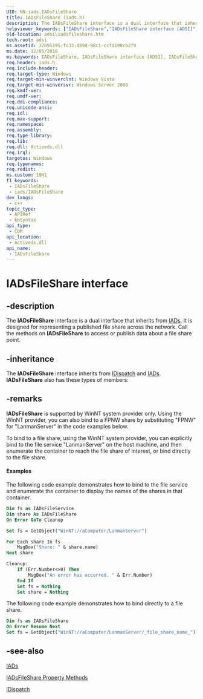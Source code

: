 ```yaml
---
UID: NN:iads.IADsFileShare
title: IADsFileShare (iads.h)
description: The IADsFileShare interface is a dual interface that inherits from IADs. It is designed for representing a published file share across the network. Call the methods on IADsFileShare to access or publish data about a file share point.
helpviewer_keywords: ["IADsFileShare","IADsFileShare interface [ADSI]","IADsFileShare interface [ADSI]","described","_ds_iadsfileshare","adsi.iadsfileshare","iads/IADsFileShare"]
old-location: adsi\iadsfileshare.htm
tech.root: adsi
ms.assetid: 37695195-fc33-499d-98c1-ccfd190cb2f9
ms.date: 12/05/2018
ms.keywords: IADsFileShare, IADsFileShare interface [ADSI], IADsFileShare interface [ADSI],described, _ds_iadsfileshare, adsi.iadsfileshare, iads/IADsFileShare
req.header: iads.h
req.include-header: 
req.target-type: Windows
req.target-min-winverclnt: Windows Vista
req.target-min-winversvr: Windows Server 2008
req.kmdf-ver: 
req.umdf-ver: 
req.ddi-compliance: 
req.unicode-ansi: 
req.idl: 
req.max-support: 
req.namespace: 
req.assembly: 
req.type-library: 
req.lib: 
req.dll: Activeds.dll
req.irql: 
targetos: Windows
req.typenames: 
req.redist: 
ms.custom: 19H1
f1_keywords:
 - IADsFileShare
 - iads/IADsFileShare
dev_langs:
 - c++
topic_type:
 - APIRef
 - kbSyntax
api_type:
 - COM
api_location:
 - Activeds.dll
api_name:
 - IADsFileShare
---
```


# IADsFileShare interface


## -description

The <b>IADsFileShare</b> interface is a dual interface that inherits from <a href="/windows/desktop/api/iads/nn-iads-iads">IADs</a>. It is designed for representing a published file share across the network. Call the methods on <b>IADsFileShare</b> to access or publish data about a file share point.

## -inheritance

The <b xmlns:loc="http://microsoft.com/wdcml/l10n">IADsFileShare</b> interface inherits from <a href="/previous-versions/windows/desktop/api/oaidl/nn-oaidl-idispatch">IDispatch</a> and <a href="/windows/desktop/api/iads/nn-iads-iads">IADs</a>. <b>IADsFileShare</b> also has these types of members:

## -remarks

<b>IADsFileShare</b> is supported by WinNT system provider only. Using the WinNT provider, you can also bind to a FPNW share by substituting "FPNW" for "LanmanServer" in the code examples below.

To bind to a file share, using the WinNT system provider, you can explicitly bind to the file service "LanmanServer" on the host machine, and then enumerate the container to reach the file share of interest, or bind directly to the file share.


#### Examples

The following code example demonstrates how to bind to the file service and enumerate the container to display the names of the shares in that container.


```vb
Dim fs as IADsFileService
Dim share As IADsFileShare
On Error GoTo Cleanup

Set fs = GetObject("WinNT://aComputer/LanmanServer")

For Each share In fs
    MsgBox("Share: " & share.name)
Next share

Cleanup:
    If (Err.Number<>0) Then
        MsgBox("An error has occurred. " & Err.Number)
    End If
    Set fs = Nothing
    Set share = Nothing

```


The following code example demonstrates how to bind directly to a file share.


```vb
Dim fs as IADsFileShare
On Error Resume Next
Set fs = GetObject("WinNT://aComputer/LanmanServer/_file_share_name_")
```

## -see-also

<a href="/windows/desktop/api/iads/nn-iads-iads">IADs</a>



<a href="/windows/desktop/ADSI/iadsfileshare-property-methods">IADsFileShare Property Methods</a>



<a href="/previous-versions/windows/desktop/api/oaidl/nn-oaidl-idispatch">IDispatch</a>
